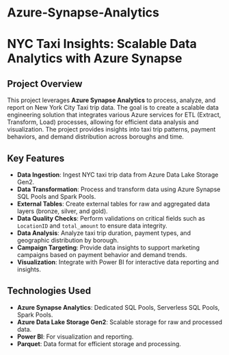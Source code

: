 # Azure-Synapse-Analytics
# NYC Taxi Insights: Scalable Data Analytics with Azure Synapse

## Project Overview
This project leverages **Azure Synapse Analytics** to process, analyze, and report on New York City Taxi trip data. The goal is to create a scalable data engineering solution that integrates various Azure services for ETL (Extract, Transform, Load) processes, allowing for efficient data analysis and visualization. The project provides insights into taxi trip patterns, payment behaviors, and demand distribution across boroughs and time.

## Key Features
- **Data Ingestion**: Ingest NYC taxi trip data from Azure Data Lake Storage Gen2.
- **Data Transformation**: Process and transform data using Azure Synapse SQL Pools and Spark Pools.
- **External Tables**: Create external tables for raw and aggregated data layers (bronze, silver, and gold).
- **Data Quality Checks**: Perform validations on critical fields such as `LocationID` and `total_amount` to ensure data integrity.
- **Data Analysis**: Analyze taxi trip duration, payment types, and geographic distribution by borough.
- **Campaign Targeting**: Provide data insights to support marketing campaigns based on payment behavior and demand trends.
- **Visualization**: Integrate with Power BI for interactive data reporting and insights.


## Technologies Used
- **Azure Synapse Analytics**: Dedicated SQL Pools, Serverless SQL Pools, Spark Pools.
- **Azure Data Lake Storage Gen2**: Scalable storage for raw and processed data.
- **Power BI**: For visualization and reporting.
- **Parquet**: Data format for efficient storage and processing.
